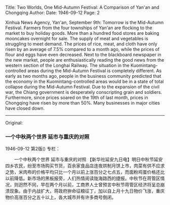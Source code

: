 Title: Two Worlds, One Mid-Autumn Festival: A Comparison of Yan'an and Chongqing
Author:
Date: 1946-09-12
Page: 2

Xinhua News Agency, Yan'an, September 9th: Tomorrow is the Mid-Autumn Festival. Farmers from the four townships of Yan'an are flocking to the market to buy holiday goods. More than a hundred food stores are baking mooncakes overnight for sale. The supply of meat and vegetables is struggling to meet demand. The prices of rice, meat, and cloth have only risen by an average of 7.5% compared to a month ago, while the prices of flour and eggs have even decreased. Next to the blackboard newspaper in the new market, people are enthusiastically reading the good news from the western section of the Longhai Railway. The situation in the Kuomintang-controlled areas during the Mid-Autumn Festival is completely different. As early as two months ago, people in the business community predicted that the economy in the Kuomintang-controlled areas would be in a state of total collapse during the Mid-Autumn Festival. Due to the expansion of the civil war, the Chiang government is desperately conscripting grain and soldiers. Furthermore, since prices soared on the 19th of last month, prices in Chongqing have risen by more than 50%. Many businesses in major cities have closed down.



<hr /> 

Original: 


### 一个中秋两个世界  延市与重庆的对照

1946-09-12
第2版()
专栏：

　　一个中秋两个世界
    延市与重庆的对照
    【新华社延安九日电】明日中秋节延安四乡农民，纷至市场购买节货，百余家食品店连夜烘制月饼上市，肉菜有供不应求之势，米肉布的价格平均只比一个月以前上涨百分之七点五，而面粉鸡蛋价格还比以前降低。新市场的黑板报旁，人们热情阅读陇海路西的捷报。中秋节在蒋管区情况，则迥然不同，早在两个月以前，工商界人士曾预言中秋节蒋管区经济将呈总崩溃现象。由于内战扩大，蒋政府拚命征粮征丁，加以自上月十九日物价飞涨，重庆物价高涨百分之五十以上，各大城市并有许多商号倒闭。

